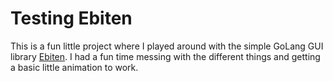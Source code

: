 # Testing Ebiten

This is a fun little project where I played around with the simple GoLang GUI library [Ebiten](https://ebiten.org/). I had a fun time messing with the different things and getting a basic little animation to work.
